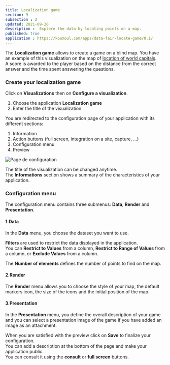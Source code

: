 ```yaml
---
title: Localization game
section: 9
subsection : 2
updated: 2021-09-20
description :  Explore the data by locating points on a map.
published: true
application : https://koumoul.com/apps/data-fair-locate-game/0.1/
---
```


The **Localization game** allows to create a game on a blind map. You have an example of this visualization on the map of [location of world capitals](https://opendata.koumoul.com/reuses/localisez-les-capitales-du-monde).  
A score is awarded to the player based on the distance from the correct answer and the time spent answering the questions.  


### Create your localization game

Click on **Visualizations** then on **Configure a visualization**.


1. Choose the application **Localization game**
2. Enter the title of the visualization

<p>
</p>

You are redirected to the configuration page of your application with its different sections:  

1. Information
2. Action buttons (full screen, integration on a site, capture, ...)
3. Configuration menu
4. Preview

![Page de configuration](./images/user-guide-backoffice/localisation-config.jpg)

The title of the visualization can be changed anytime.  
The **Informations** section shows a summary of the characteristics of your application.

### Configuration menu

The configuration menu contains three submenus: **Data**, **Render** and **Presentation**.

#### 1.Data

In the **Data** menu, you choose the dataset you want to use.  

**Filters** are used to restrict the data displayed in the application.  
You can **Restrict to Values** from a column, **Restrict to Range of Values​​** from a column, or **Exclude Values​​** from a column.


The **Number of elements** defines the number of points to find on the map.

#### 2.Render

The **Render** menu allows you to choose the style of your map, the default markers icon, the size of the icons and the initial position of the map.

#### 3.Presentation

In the **Presentation** menu, you define the overall description of your game and you can select a presentation image of the game if you have added an image as an attachment.

When you are satisfied with the preview click on **Save** to finalize your configuration.  
You can add a description at the bottom of the page and make your application public.  
You can consult it using the **consult** or **full screen** buttons.
